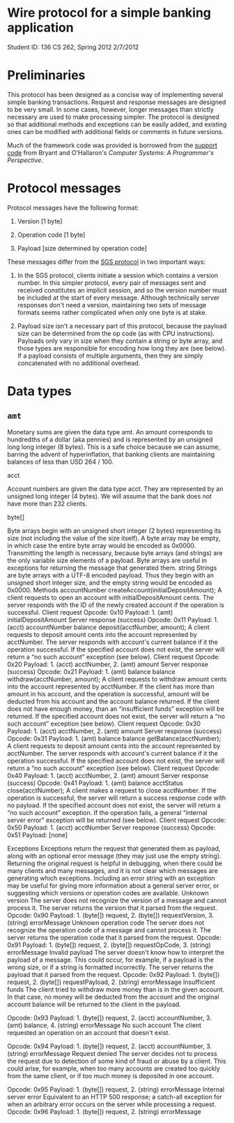 ﻿Wire protocol for a simple banking application
=============================================

Student ID: 136
CS 262, Spring 2012
2/7/2012


Preliminaries
=============

This protocol has been designed as a concise way of implementing several simple
banking transactions. Request and response messages are designed to be very
small. In some cases, however, longer messages than strictly necessary are used
to make processing simpler. The protocol is designed so that additional methods
and exceptions can be easily added, and existing ones can be modified with
additional fields or comments in future versions.

Much of the framework code was provided is borrowed from the
[support code](http://csapp.cs.cmu.edu/public/code.html) from Bryant and
O'Hallaron's _Computer Systems: A Programmer's Perspective_.


Protocol messages
=================

Protocol messages have the following format:

1. Version [1 byte]

2. Operation code [1 byte]

3. Payload [size determined by operation code]


These messages differ from the
[SGS protocol](http://www.reddwarfserver.org/javadoc/current/server-api/) in
two important ways:

1.  In the SGS protocol, clients initiate a session which contains a version
    number. In this simpler protocol, every pair of messages sent and received
    constitutes an implicit session, and so the version number must be included
    at the start of every message. Although technically server responses don't
    need a version, maintaining two sets of message formats seems rather
    complicated when only one byte is at stake.

2.  Payload size isn't a necessary part of this protocol, because the payload
    size can be determined from the op code (as with CPU instructions).
    Payloads only vary in size when they contain a string or byte array, and
    those types are responsible for encoding how long they are (see below). If
    a payload consists of multiple arguments, then they are simply concatenated
    with no additional overhead. 


Data types
==========

`amt`
-----

Monetary sums are given the data type amt. An amount corresponds to hundredths
of a dollar (aka pennies) and is represented by an unsigned long long integer
(8 bytes). This is a safe choice because we can assume, barring the advent of
hyperinflation, that banking clients are maintaining balances of less than USD
264 / 100.

acct

Account numbers are given the data type acct. They are represented by an unsigned long integer (4 bytes). We will assume that the bank does not have more than 232 clients.

byte[]


Byte arrays begin with an unsigned short integer (2 bytes) representing its size (not including the value of the size itself). A byte array may be empty, in which case the entire byte array would be encoded as 0x0000. Transmitting the length is necessary, because byte arrays (and strings) are the only variable size elements of a payload. Byte arrays are useful in exceptions for returning the message that generated them.
string
Strings are byte arrays with a UTF-8 encoded payload. Thus they begin with an unsigned short integer size, and the empty string would be encoded as 0x0000. 
Methods
accountNumber createAccount(initialDepositAmount);
A client requests to open an account with initialDepositAmount cents. The server responds with the ID of the newly created account if the operation is successful.
Client request
Opcode: 0x10
Payload: 1. (amt) initialDepositAmount
Server response (success)
Opcode: 0x11
Payload: 1. (acct) accountNumber
balance deposit(acctNumber, amount);
A client requests to deposit amount cents into the account represented by acctNumber. The server responds with account's current balance if it the operation successful. If the specified account does not exist, the server will return a “no such account” exception (see below).
Client request
Opcode: 0x20
Payload: 1. (acct) acctNumber, 2. (amt) amount
Server response (success)
Opcode: 0x21
Payload: 1. (amt) balance
balance withdraw(acctNumber, amount);
A client requests to withdraw amount cents into the account represented by acctNumber. If the client has more than amount in his account, and the operation is successful, amount will be deducted from his account and the account balance returned. If the client does not have enough money, than an “insufficient funds” exception will be returned. If the specified account does not exist, the server will return a “no such account” exception (see below).
Client request
Opcode: 0x30
Payload: 1. (acct) acctNumber, 2. (amt) amount
Server response (success)
Opcode: 0x31
Payload: 1. (amt) balance
balance getBalance(acctNumber);
A client requests to deposit amount cents into the account represented by acctNumber. The server responds with account's current balance if it the operation successful.  If the specified account does not exist, the server will return a “no such account” exception (see below).
Client request
Opcode: 0x40
Payload: 1. (acct) acctNumber, 2. (amt) amount
Server response (success)
Opcode: 0x41
Payload: 1. (amt) balance
acctStatus close(acctNumber);
A client makes a request to close acctNumber. If the operation is successful, the server will return a success response code with no payload.  If the specified account does not exist, the server will return a “no such account” exception. If the operation fails, a general “internal server error” exception will be returned (see below).
Client request
Opcode: 0x50
Payload: 1. (acct) acctNumber
Server response (success)
Opcode: 0x51
Payload: [none]


Exceptions
Exceptions return the request that generated them as payload, along with an optional error message (they may just use the empty string). Returning the original request is helpful in debugging, when there could be many clients and many messages, and it is not clear which messages are generating which exceptions. Including an error string with an exception may be useful for giving more information about a general server error, or suggesting which versions or operation codes are available.
Unknown version
The server does not recognize the version of a message and cannot process it. The server returns the version that it parsed from the request.
Opcode: 0x90
Payload: 1. (byte[]) request, 2. (byte[]) requestVersion, 3. (string) errorMessage 
Unknown operation code
The server does not recognize the operation code of a message and cannot process it. The server returns the operation code that it parsed from the request.
Opcode: 0x91
Payload: 1. (byte[]) request, 2. (byte[]) requestOpCode, 3. (string) errorMessage
Invalid payload
The server doesn't know how to interpret the payload of a message. This could occur, for example, if a payload is the wrong size, or if a string is formatted incorrectly. The server returns the payload that it parsed from the request.
Opcode: 0x92
Payload: 1. (byte[]) request, 2. (byte[]) requestPayload, 2. (string) errorMessage
Insufficient funds
The client tried to withdraw more money than is in the given account. In that case, no money will be deducted from the account and the original account balance will be returned to the client in the payload.


Opcode: 0x93
Payload: 1. (byte[]) request, 2. (acct) accountNumber, 3. (amt) balance, 4. (string) errorMessage
No such account
The client requested an operation on an account that doesn't exist.


Opcode: 0x94
Payload: 1. (byte[]) request, 2. (acct) accountNumber, 3. (string) errorMessage
Request denied
The server decides not to process the request due to detection of some kind of fraud or abuse by a client. This could arise, for example, when too many accounts are created too quickly from the same client, or if too much money is deposited in one account.


Opcode: 0x95
Payload: 1. (byte[]) request, 2. (string) errorMessage
Internal server error
Equivalent to an HTTP 500 response; a catch-all exception for when an arbitrary error occurs on the server while processing a request. 
Opcode: 0x96
Payload: 1. (byte[]) request, 2. (string) errorMessage
